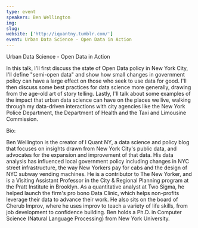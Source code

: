 ```yaml
---
type: event
speakers: Ben Wellington
img:
slug: 
website: ['http://iquantny.tumblr.com/']
event: Urban Data Science - Open Data in Action
---
```

Urban Data Science - Open Data in Action

In this talk, I'll first discuss the state of Open Data policy in New York City, I'll define "semi-open data" and show how small changes in government policy can have a large effect on those who seek to use data for good.   I'll then discuss some best practices for data science more generally, drawing from the age-old art of story telling.   Lastly, I'll talk about some examples of the impact that urban data science can have on the places we live, walking through my data-driven interactions with city agencies like the New York Police Department, the Department of Health and the Taxi and Limousine Commission.

Bio:

Ben Wellington is the creator of I Quant NY, a data science and policy blog that focuses on insights drawn from New York City's public data, and advocates for the expansion and improvement of that data.   His data analysis has influenced local government policy including changes in NYC street infrastructure, the way New Yorkers pay for cabs and the design of NYC subway vending machines.  He is a contributor to The New Yorker, and is a Visiting Assistant Professor in the City & Regional Planning program at the Pratt Institute in Brooklyn. As a quantitative analyst at Two Sigma, he helped launch the firm's pro bono Data Clinic, which helps non-profits leverage their data to advance their work.   He also sits on the board of Cherub Improv, where he uses improv to teach a variety of life skills, from job development to confidence building.  Ben holds a Ph.D. in Computer Science (Natural Language Processing) from New York University.

